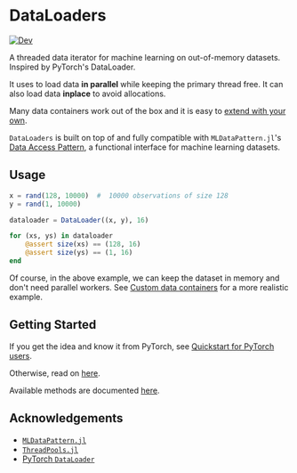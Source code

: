 # DataLoaders

[![Dev](https://img.shields.io/badge/docs-dev-blue.svg)](https://lorenzoh.github.io/DataLoaders.jl/dev)

A threaded data iterator for machine learning on out-of-memory datasets. Inspired by PyTorch's DataLoader.

It uses  to load data **in parallel** while keeping the primary thread free. It can also load data **inplace** to avoid allocations.

Many data containers work out of the box and it is easy to [extend with your own](docs/datacontainers.md).

`DataLoaders` is built on top of and fully compatible with `MLDataPattern.jl`'s [Data Access Pattern](https://mldatautilsjl.readthedocs.io/en/latest/data/pattern.html), a functional interface for machine learning datasets.

## Usage

```julia
x = rand(128, 10000)  #  10000 observations of size 128
y = rand(1, 10000)

dataloader = DataLoader((x, y), 16)

for (xs, ys) in dataloader
    @assert size(xs) == (128, 16)
    @assert size(ys) == (1, 16)
end
```

Of course, in the above example, we can keep the dataset in memory and don't need parallel workers. See [Custom data containers](docs/datacontainers.md) for a more realistic example.

## Getting Started

If you get the idea and know it from PyTorch, see [Quickstart for PyTorch users](docs/quickstartpytorch.md).

Otherwise, read on [here](docs/motivation.md).

Available methods are documented [here](docstrings.md).

## Acknowledgements

- [`MLDataPattern.jl`](https://github.com/JuliaML/MLDataPattern.jl)
- [`ThreadPools.jl`](https://github.com/tro3/ThreadPools.jl)
- [PyTorch `DataLoader`](https://pytorch.org/docs/stable/data.html#torch.utils.data.DataLoader)